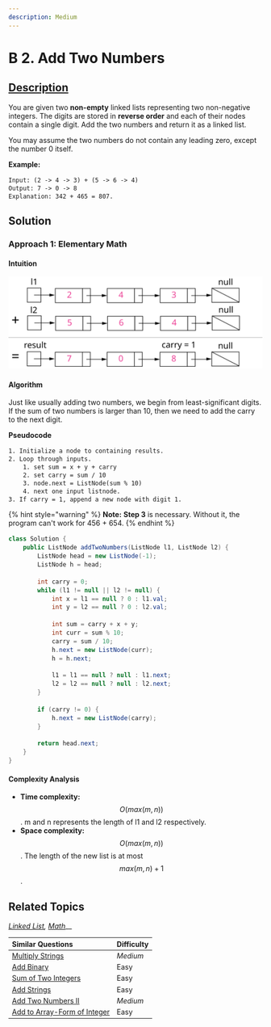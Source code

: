 ```yaml
---
description: Medium
---
```


# B 2. Add Two Numbers

## [Description](https://leetcode.com/problems/add-two-numbers/)

You are given two **non-empty** linked lists representing two non-negative integers. The digits are stored in **reverse order** and each of their nodes contain a single digit. Add the two numbers and return it as a linked list.

You may assume the two numbers do not contain any leading zero, except the number 0 itself.

**Example:**

```text
Input: (2 -> 4 -> 3) + (5 -> 6 -> 4)
Output: 7 -> 0 -> 8
Explanation: 342 + 465 = 807.
```

## Solution

### Approach 1: Elementary Math

#### Intuition

![Figure 1. Visualization of the addition of two numbers: 342 + 465 = 807.](../../../.gitbook/assets/2_add_two_numbers.svg)

#### Algorithm

Just like usually adding two numbers, we begin from least-significant digits. If the sum of two numbers is larger than 10, then we need to add the carry to the next digit.

**Pseudocode**

```text
1. Initialize a node to containing results.
2. Loop through inputs.
    1. set sum = x + y + carry
    2. set carry = sum / 10
    3. node.next = ListNode(sum % 10)
    4. next one input listnode.
3. If carry = 1, append a new node with digit 1.
```

{% hint style="warning" %}
**Note:** **Step 3** is necessary. Without it, the program can't work for 456 + 654.
{% endhint %}

```java
class Solution {
    public ListNode addTwoNumbers(ListNode l1, ListNode l2) {
        ListNode head = new ListNode(-1);
        ListNode h = head;

        int carry = 0;
        while (l1 != null || l2 != null) {
            int x = l1 == null ? 0 : l1.val;
            int y = l2 == null ? 0 : l2.val;

            int sum = carry + x + y;
            int curr = sum % 10;
            carry = sum / 10;
            h.next = new ListNode(curr);
            h = h.next;

            l1 = l1 == null ? null : l1.next;
            l2 = l2 == null ? null : l2.next;
        }

        if (carry != 0) {
            h.next = new ListNode(carry);
        }

        return head.next;
    }
}
```

#### Complexity Analysis

* **Time complexity:** $$O(max(m,n))$$. m and n represents the length of l1 and l2 respectively.
* **Space complexity:** $$O(max(m,n))$$. The length of the new list is at most $$max(m,n)+1$$.

## Related Topics

[_Linked List_](https://leetcode.com/tag/linked-list/)_,_ [_Math_](https://leetcode.com/tag/math/)\_\_

| Similar Questions | Difficulty |
| :--- | :--- |
| [Multiply Strings](multiply-strings.md) | _Medium_ |
| [Add Binary](add-binary.md) | Easy |
| [Sum of Two Integers](../301-400/sum-of-two-integers.md) | Easy |
| [Add Strings](../401-500/add-strings.md) | Easy |
| [Add Two Numbers II](../401-500/add-two-numbers-ii.md) | _Medium_ |
| [Add to Array-Form of Integer](../901-1000/add-to-array-form-of-integer.md) | Easy |

